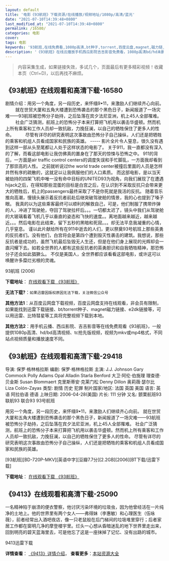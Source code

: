 ```yaml
---
layout: default
title: '电影《93航班》下载资源/在线播放/视频地址/1080p/高清/蓝光'
date: "2021-07-10T14:39:48+0800"
last_modified_at: "2021-07-10T14:39:48+0800"
permalink: /16580/
categories: 电影
cover:
tags: 电影
keywords: '93航班,在线免费看,1080p高清,bt种子,torrent,百度云盘,magnet,磁力链,迅雷下载资源'
description: '《93航班》在线云播放手机西瓜影院吉吉影音免费看，1080p高清bd/hd未删减完整版和tc抢先枪版，mkv/mp4格式，附带bt/torrent种子、magnet/磁力链、百度云盘、网盘资源迅雷下载链接'
---
```


>内容采集生成，如果链接失效，多试几个，页面最后有更多精彩视频！收藏本页（Ctrl+D)，以后再找不麻烦。


## 《93航班》在线观看和高清下载-16580

剧情介绍：用另一个角度，另一段历史，来怀缅9•11，来激励人们继续齐心向前。  　　就在世贸大厦和五角大楼遭到恐怖袭击的那个黑色日子，新闻报道了一场灾难——93航班被恐怖分子劫持，之后坠落在宾夕法尼亚洲，机上45人全部罹难。  　　社会广泛猜测，航班上的恐怖分子本来打算把飞机用以袭击华盛顿。然而机上所有乘客和工作人员却一致抗敌，力挽狂澜，以自己的牺牲保住了更多人的性命。  　　尽管有详尽的研究表明这次事故由恐怖分子自己操纵，人们还是把牺牲的乘客和机组人员看成国家和民族的英雄。 ----- 影片全片令人窒息，很久没有遇到这样一部从头至尾都让人处于这样状态的电影了。 关于911，我一直都没有深入的了解，而看这部电影让我仿佛真的置身在了那天的惊悚与恐怖之中。 911的背后，一方面是air traffic control centers的调度失误和手忙脚乱，一方面我却看到了那崇高的人性。 之前就听说过the world trade center被撞后里面的人员是怎样井然有序的疏散的，这就足以让我佩服他们的人口素质。 而这部电影，是以当天被劫持的四架飞机中唯一没有命中目标的UNITED93为视角，向我们展现了在遭遇hijack之后，在得知那些混蛋的目标是白宫之后，在认识到不采取反抗只会带来更大的牺牲后，机上的passengers最终采取了不是你死就是我活的反抗。 随着音乐推向高潮，慢镜头展示着反抗者前赴后继突破驾驶舱的情景，我的心也提到了嗓子眼。 我真的以为这些乘客最终可以顺利的解救自己，可是，他们制服了携带炸弹的人，冲进了驾驶舱，夺回了驾驶拉杆后。。。一切都太迟了，镜头中我们从驾驶舱的大玻璃看着飞机几乎以垂直的姿态和飞快的速度。。离地面越来越近，越来越近。。。然后电影在此结束，留下五秒的黑暗和死寂。。。却无法平息我凝重的心情，几乎窒息。 谨以此片献给所有在911中逝去的人们，更以祭奠93号航班上那些英勇的反抗者们。没有他们，白宫将会是第四个遭到毁灭性袭击的建筑。我想说，那些反抗者是成功的，虽然飞机最后坠毁无人生还，但是在他们身上展现的光辉却会一直闪耀下去。如若全世界的人都有这些反抗者的英勇胆识和自我牺牲精神，那恐怖分子还会如此猖獗么。 不仅是美国人，全世界都应该看看这部电影，或许这可以唤醒许多糜烂劣根的灵魂。


93航班 (2006)

**下载地址**： [在线观看下载 《93航班》](https://www.btbtdy.me/btdy/dy3981.html) 


**无法下载?**：`如果迅雷因版权原因无法下载，关注微信公众号 `

**其他方法1**：从百度云网盘下载视频，百度云网盘支持在线观看，非会员有限制，如果能找到迅雷下载链接、bt/torrent种子、magnet磁力链接、e2dk链接等，可以用迅雷、比特彗星等工具将完整视频下载到本地。

**其他方法2**：用手机云播、西瓜影院、吉吉影音等在线免费观看《93航班》，一般提供1080p高清、hd/bd高清视频、tc抢先版视频，视频为mkv或mp4格式，不同站点视频质量和播放速度不同。


## 《93航班》在线观看和高清下载-29418

导演: 保罗·格林格拉斯 编剧: 保罗·格林格拉斯 主演: J.J. Johnson Gary Commock Polly Adams Opal Alladin Starla Benford 大卫·阿伦·伯施理 理查德·贝金斯 Susan Blommaert 克里斯蒂安·克莱门松 Denny Dillon 奥莉薇·瑟尔比 Liza Colón-Zayas 类型: 剧情 历史 犯罪 制片国家/地区: 法国 英国 美国 语言: 英语 阿拉伯语 德语 上映日期: 2006-04-28(美国) 片长: 111 分钟 又名: 颤栗航班93 联航93 联合93 93号航班

用另一个角度，另一段历史，来怀缅9•11，来激励人们继续齐心向前。 就在世贸大厦和五角大楼遭到恐怖袭击的那个黑色日子，新闻报道了一场灾难——93航班被恐怖分子劫持，之后坠落在宾夕法尼亚洲，机上45人全部罹难。 社会广泛猜测，航班上的恐怖分子本来打算把飞机用以袭击华盛顿。然而机上所有乘客和工作人员却一致抗敌，力挽狂澜，以自己的牺牲保住了更多人的性命。 尽管有详尽的研究表明这次事故由恐怖分子自己操纵，人们还是把牺牲的乘客和机组人员看成国家和民族的英雄。


[93航班][BD-720P-MKV][英语中字][豆瓣7.7分][2.2GB][2006][BT下载/迅雷下载]

**下载地址**： [在线观看下载 《93航班》](https://www.btdx8.com/torrent/united_93_2006.html) 


## 《9413》在线观看和高清下载-25090

一名精神陷于崩溃的便衣警察，他讨厌污染环境的垃圾虫，因为他曾经活在一片纯净的土地上。他的世界里有两个女人&mdash;—弗得妹（李惠敏）和心理医生（伍咏薇），前者经常出入酒吧夜店，像一只老鼠般在后门梯间的垃圾堆里穿行；后者家居工作都在窗明几净的摩登楼宇里。烂头一心想从昏暗迷乱的地下世界里走出来，回到明亮的碧天蓝海里去，可是他忘了这是一座抹掉了记忆、没有出路的城市。


9413迅雷下载

**详情查看**： [《9413》详情介绍](/movie/25090/)， **查看更多**：[本站资源大全](/movie/t/all/)

